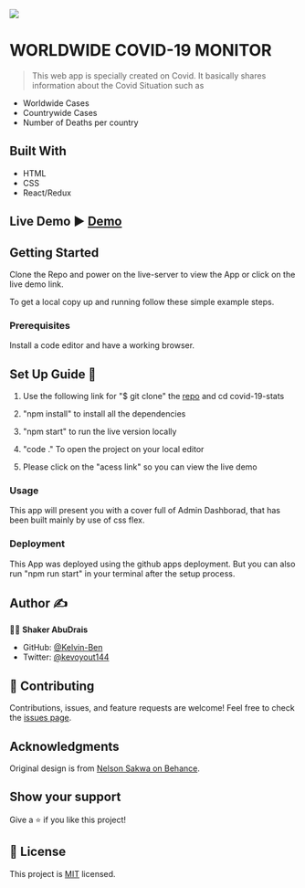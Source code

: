 ![](https://img.shields.io/badge/Microverse-blueviolet)

# WORLDWIDE COVID-19 MONITOR
> This web app is specially created on Covid. It basically shares information about the Covid Situation such as

- Worldwide Cases
- Countrywide Cases
- Number of Deaths per country

## Built With

- HTML
- CSS
- React/Redux


## Live Demo :arrow_forward: [Demo](https://funny-fudge-a808b4.netlify.app/)

 

## Getting Started

Clone the Repo and power on the live-server to view the App or click on the live demo link.

To get a local copy up and running follow these simple example steps.

### Prerequisites

Install a code editor and have a working browser.

## Set Up Guide :page_facing_up: 

1. Use the following link for "$ git clone" the [repo](https://github.com/shakerAbuDrais/covid-19-stats) and cd covid-19-stats

2. "npm install" to install all the dependencies

3. "npm start" to run the live version locally

4. "code ." To open the project on your local editor

5. Please click on the "acess link" so you can view the live demo



### Usage

This app will present you with a cover full of Admin Dashborad, that has been built mainly by use of css flex.


### Deployment

This App was deployed using the github apps deployment. But you can also run "npm run start" in your terminal after the setup process.

## Author :writing_hand: 

:man_technologist:  **Shaker AbuDrais**

- GitHub: [@Kelvin-Ben](https://github.com/shakerAbuDrais)
- Twitter: [@kevoyout144](https://twitter.com/shakerabady)

## 🤝 Contributing

Contributions, issues, and feature requests are welcome!
Feel free to check the [issues page](../../issues/).

## Acknowledgments
Original design is from [Nelson Sakwa on Behance](https://www.behance.net/sakwadesignstudio).

## Show your support

Give a ⭐️ if you like this project!

## 📝 License

This project is [MIT](./MIT.md) licensed.

